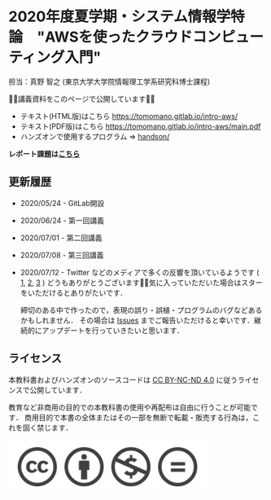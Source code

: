 # 2020年度夏学期・システム情報学特論　"AWSを使ったクラウドコンピューティング入門"

担当：真野 智之 (東京大学大学院情報理工学系研究科博士課程)

🚀🚀講義資料をこのページで公開しています🚀🚀

- テキスト(HTML版)はこちら https://tomomano.gitlab.io/intro-aws/
- テキスト(PDF版)はこちら https://tomomano.gitlab.io/intro-aws/main.pdf
- ハンズオンで使用するプログラム => [handson/](handson/)

**レポート課題は[こちら](report.md)**

## 更新履歴

- 2020/05/24 - GitLab開設
- 2020/06/24 - 第一回講義
- 2020/07/01 - 第二回講義
- 2020/07/08 - 第三回講義
- 2020/07/12 - Twitter などのメディアで多くの反響を頂いているようです
(
[1](https://twitter.com/shion_honda/status/1281572631544655872?s=20),
[2](https://twitter.com/kabuakan/status/1281837309101391872?s=20),
[3](https://b.hatena.ne.jp/entry?url=https%3A%2F%2Ftomomano.gitlab.io%2Fintro-aws%2F)
)
どうもありがとうございます🙇🙇‍気に入っていただいた場合はスターをいただけるとありがたいです．
  
  締切のある中で作ったので，表現の誤り・誤植・プログラムのバグなどあるかもしれません．
  その場合は [Issues](https://gitlab.com/tomomano/intro-aws/-/issues) までご報告いただけると幸いです．継続的にアップデートを行っていきたいと思います．


## ライセンス

本教科書およびハンズオンのソースコードは [CC BY-NC-ND 4.0](https://creativecommons.org/licenses/by-nc-nd/4.0/) に従うライセンスで公開しています．

教育など非商用の目的での本教科書の使用や再配布は自由に行うことが可能です．
商用目的で本書の全体またはその一部を無断で転載・販売する行為は，これを固く禁じます．

![](book/imgs/cc_by_nc_nd.png)
